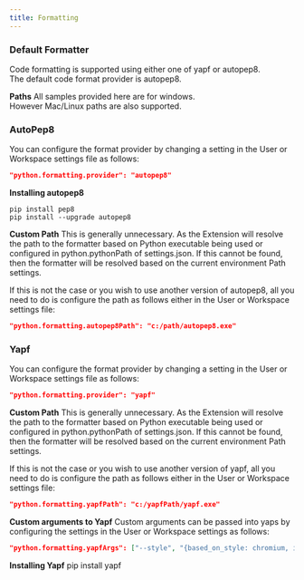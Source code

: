 ```yaml
---
title: Formatting
---
```


### Default Formatter
Code formatting is supported using either one of yapf or autopep8.   
The default code format provider is autopep8.   

**Paths**
All samples provided here are for windows.   
However Mac/Linux paths are also supported.

### AutoPep8
You can configure the format provider by changing a setting in the User or Workspace settings file as follows:
```json
"python.formatting.provider": "autopep8"
```

**Installing autopep8**
```
pip install pep8   
pip install --upgrade autopep8
```

**Custom Path**
This is generally unnecessary. As the Extension will resolve the path to the formatter based on Python executable being used or configured in python.pythonPath of settings.json. If this cannot be found, then the formatter will be resolved based on the current environment Path settings.

If this is not the case or you wish to use another version of autopep8, all you need to do is configure the path as follows either in the User or Workspace settings file:    
```json
"python.formatting.autopep8Path": "c:/path/autopep8.exe"
```

### Yapf
You can configure the format provider by changing a setting in the User or Workspace settings file as follows:
```json
"python.formatting.provider": "yapf"
```

**Custom Path**
This is generally unnecessary. As the Extension will resolve the path to the formatter based on Python executable being used or configured in python.pythonPath of settings.json. If this cannot be found, then the formatter will be resolved based on the current environment Path settings.

If this is not the case or you wish to use another version of yapf, all you need to do is configure the path as follows either in the User or Workspace settings file:    
```json
"python.formatting.yapfPath": "c:/yapfPath/yapf.exe"
```

**Custom arguments to Yapf**
Custom arguments can be passed into yaps by configuring the settings in the User or Workspace settings as follows:   
```json
"python.formatting.yapfArgs": ["--style", "{based_on_style: chromium, indent_width: 20}"]
```

**Installing Yapf**
pip install yapf